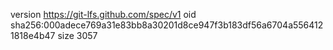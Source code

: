 version https://git-lfs.github.com/spec/v1
oid sha256:000adece769a31e83bb8a30201d8ce947f3b183df56a6704a5564121818e4b47
size 3057
